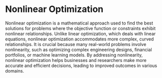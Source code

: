 # Nonlinear Optimization

Nonlinear optimization is a mathematical approach used to find the best solutions for problems where the objective function or constraints exhibit nonlinear relationships. Unlike linear optimization, which deals with linear equations, nonlinear optimization accommodates more complex, curved relationships. It is crucial because many real-world problems involve nonlinearity, such as optimizing complex engineering designs, financial portfolios, or machine learning models. By addressing nonlinearity, nonlinear optimization helps businesses and researchers make more accurate and efficient decisions, leading to improved outcomes in various domains.
